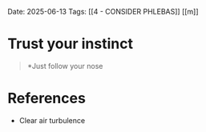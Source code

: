 Date: 2025-06-13
Tags: [[4 - CONSIDER PHLEBAS]]  [[m]]

# Trust your instinct

>*Just follow your nose
# References 
- Clear air turbulence 